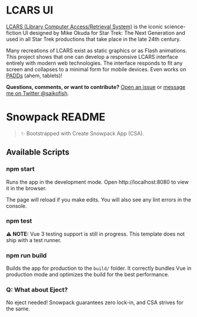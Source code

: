 # LCARS UI

[LCARS (Library Computer Access/Retrieval System)](https://en.wikipedia.org/wiki/LCARS) is the iconic science-fiction UI designed by Mike Okuda for Star Trek: The Next Generation and used in all Star Trek productions that take place in the late 24th century. 

Many recreations of LCARS exist as static graphics or as Flash animations. This project shows that one can develop a responsive LCARS interface entirely with modern web technologies. The interface responds to fit any screen and collapses to a minimal form for mobile devices. Even works on [PADDs](https://memory-alpha.fandom.com/wiki/Personal_Access_Display_Device) (ahem, tablets)!

**Questions, comments, or want to contribute?** [Open an issue](https://github.com/louh/lcars) or [message me on Twitter @saikofish](https://twitter.com/saikofish).

# Snowpack README

> ✨ Bootstrapped with Create Snowpack App (CSA).

## Available Scripts

### npm start

Runs the app in the development mode.
Open http://localhost:8080 to view it in the browser.

The page will reload if you make edits.
You will also see any lint errors in the console.

### npm test

**⚠️ NOTE:** Vue 3 testing support is still in progress. This template does not ship with a test runner.

### npm run build

Builds the app for production to the `build/` folder.
It correctly bundles Vue in production mode and optimizes the build for the best performance.

### Q: What about Eject?

No eject needed! Snowpack guarantees zero lock-in, and CSA strives for the same.
